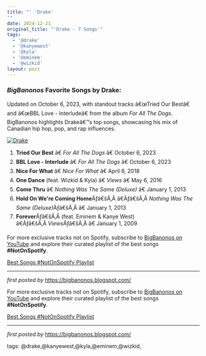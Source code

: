 ```yaml
---
title: "' 'Drake'
'"
date: 2024-12-21
original_title: "'Drake - 7 Songs'"
tags:
  - '@drake'
  - '@kanyewest'
  - '@kyla'
  - '@eminem'
  - '@wizkid'
layout: post
---
```

<h3><em>BigBanonos</em> Favorite Songs by Drake:</h3> <p>Updated on October 6, 2023, with standout tracks â€œTried Our Bestâ€ and â€œBBL Love - Interludeâ€ from the album <em>For All The Dogs</em>. BigBanonos highlights Drakeâ€™s top songs, showcasing his mix of Canadian hip hop, pop, and rap influences.</p> <div> <a href="https://assets.teenvogue.com/photos/612e4551e8c260b3d41cc811/16:9/w_2560%2Cc_limit/collage%2520(59).jpg"> <img alt="Drake" src="https://assets.teenvogue.com/photos/612e4551e8c260b3d41cc811/16:9/w_2560%2Cc_limit/collage%2520(59).jpg" /> </a>
</div> <ol> <li><strong>Tried Our Best</strong> â€ <em>For All The Dogs</em> â€ October 6, 2023</li> <li><strong>BBL Love - Interlude</strong> â€ <em>For All The Dogs</em> â€ October 6, 2023</li> <li><strong>Nice For What</strong> â€ <em>Nice For What</em> â€ April 6, 2018</li> <li><strong>One Dance</strong> (feat. Wizkid & Kyla) â€ <em>Views</em> â€ May 6, 2016</li> <li><strong>Come Thru</strong> â€ <em>Nothing Was The Same (Deluxe)</em> â€ January 1, 2013</li><li><strong>Hold On We're Coming Home</strong>Ãƒâ€šÃ‚Â â€Ãƒâ€šÃ‚Â <em>Nothing Was The Same (Deluxe)</em>Ãƒâ€šÃ‚Â â€ January 1, 2013</li><li><strong>Forever</strong>Ãƒâ€šÃ‚Â (feat. Eminem & Kanye West) â€Ãƒâ€šÃ‚Â <em>Views</em>Ãƒâ€šÃ‚Â â€ January 1, 2009</li>
</ol> <div> <p>For more exclusive tracks not on Spotify, subscribe to <a href="https://www.youtube.com/@BigBanonos" target="_blank">BigBanonos on YouTube</a> and explore their curated playlist of the best songs <strong>#NotOnSpotify</strong>.</p> <p><a href="https://www.youtube.com/playlist?list=PLtuNtuTatqI0kFahUCbtbfenC_ET5O_tr" target="_blank">Best Songs #NotOnSpotify Playlist</a></p></div> <hr /> <p><em>first posted by</em> <a href="https://bigbanonos.blogspot.com/" rel="noopener">https://bigbanonos.blogspot.com/</a></p>


<!--Subscribe and Playlist Links-->
<div>
    <p>For more exclusive tracks not on Spotify, subscribe to <a href="https://www.youtube.com/@BigBanonos" target="_blank">BigBanonos on YouTube</a> and explore their curated playlist of the best songs <strong>#NotOnSpotify</strong>.</p>
    <p><a href="https://www.youtube.com/playlist?list=PLtuNtuTatqI0kFahUCbtbfenC_ET5O_tr" target="_blank">Best Songs #NotOnSpotify Playlist<br /></a></p></div>

<hr />

<p><em>first posted by</em> <a href="https://bigbanonos.blogspot.com/" rel="noopener" target="_new">https://bigbanonos.blogspot.com/</a></p>

<p>tags: @drake,@kanyewest,@kyla,@eminem,@wizkid,</p>
